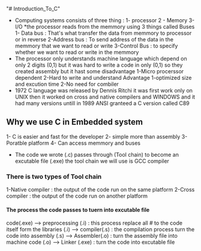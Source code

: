 "# Introduction_To_C" 
* Computing systems consists of three thing :
1- processor
2 - Memory
3- I/O
*the processor reads from the memmory using 3 things called Buses
1- Data bus : That's what transfer the data from memmory to processor or in reverse
2-Address bus : To send address of the data in the memmory that we want to read or write
3-Control Bus : to specify whether we want to read or write in the memmory
* The processor only understands machine language which depend on only 2 digits (0,1) but it was hard to write a code in only 
(0,1) so they created assembly but it hast some disadvantage
1-Micro procerssor dependent
2-Hard to write and understand
Advantage 
1-optimized size and excution time
2-No need for combiler
* 1972 C language was released by Dennis Ritchi 
it was first work only on UNIX then it worked on cross and native compilers and WINDOWS and it had many versions untill
in 1989 ANSI granteed a C version called C89
## Why we use C in Embedded system
1- C is easier and fast for the developer
2- simple more than assembly 
3- Poratble platform
4- Can access memmory and buses
* The code we wrote (.c) passes through (Tool chain) to become an excutable file (.exe)
the tool chain we will use is GCC compiler
### There is two types of Tool chain
1-Native compiler : the output of the code run on the same platform
2-Cross compiler : the output of the code run on another platform
#### The process the code passes to tuern into excutable file 
code(.exe) --> preprocessing (.i) : this process replace all # to the code itself form the libraries
(.i) --> compiler(.s) : the compilation process turn the code into assembly
(.s) --> Assembler(.o) : turn the assembly file into machine code
(.o) --> Linker (.exe) : turn the code into excutable file 